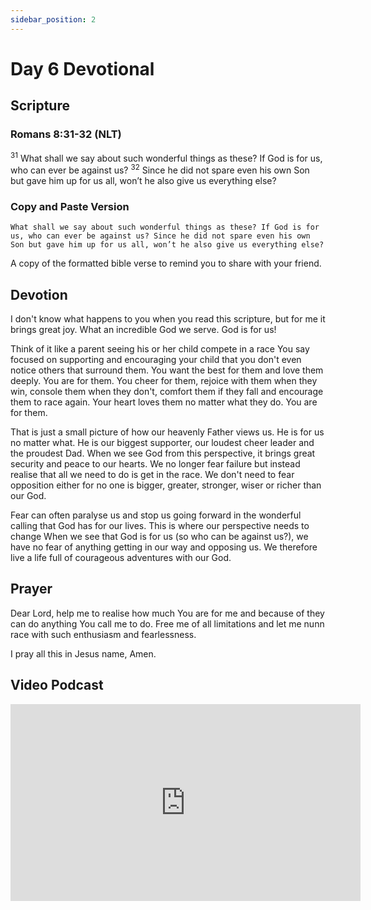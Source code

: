 ```yaml
---
sidebar_position: 2
---
```


# Day 6 Devotional

## Scripture
### Romans 8:31-32 (NLT)
<sup>31</sup> What shall we say about such wonderful things as these? If God is for us, who can ever be against us? <sup>32</sup> Since he did not spare even his own Son but gave him up for us all, won’t he also give us everything else?

### Copy and Paste Version
```mdx title="Romans 8:31-32 (NLT)"
What shall we say about such wonderful things as these? If God is for us, who can ever be against us? Since he did not spare even his own Son but gave him up for us all, won’t he also give us everything else?
```

A copy of the formatted bible verse to remind you to share with your friend.

## Devotion

I don't know what happens to you when you read this scripture, but for me it brings great joy. What an incredible God we serve. God is for us!

Think of it like a parent seeing his or her child compete in a race You say focused on supporting and encouraging your child that you don't even notice others that surround them. You want the best for them and love them deeply. You are for them. You cheer for them, rejoice with them when they win, console them when they don't, comfort them if they fall and encourage them to race again. Your heart loves them no matter what they do. You are for them.

That is just a small picture of how our heavenly Father views us. He is for us no matter what. He is our biggest supporter, our loudest cheer leader and the proudest Dad. When we see God from this perspective, it brings great security and peace to our hearts. We no longer fear failure but instead realise that all we need to do is get in the race. We don't need to fear opposition either for no one is bigger, greater, stronger, wiser or richer than our God.

Fear can often paralyse us and stop us going forward in the wonderful calling that God has for our lives. This is where our perspective needs to change When we see that God is for us (so who can be against us?), we have no fear of anything getting in our way and opposing us. We therefore live a life full of courageous adventures with our God.

## Prayer

Dear Lord, help me to realise how much You are for me and because of they can do anything You call me to do. Free me of all limitations and let me nunn race with such enthusiasm and fearlessness.


I pray all this in Jesus name, Amen.

## Video Podcast

<iframe width="560" height="315" src="https://www.youtube.com/embed/PPZuRj5Lo28" title="YouTube video player" frameborder="0" allow="accelerometer; autoplay; clipboard-write; encrypted-media; gyroscope; picture-in-picture; web-share" allowfullscreen></iframe>